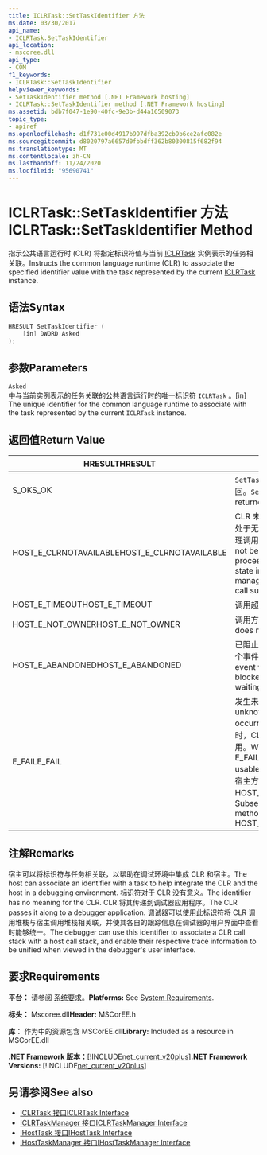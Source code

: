 ```yaml
---
title: ICLRTask::SetTaskIdentifier 方法
ms.date: 03/30/2017
api_name:
- ICLRTask.SetTaskIdentifier
api_location:
- mscoree.dll
api_type:
- COM
f1_keywords:
- ICLRTask::SetTaskIdentifier
helpviewer_keywords:
- SetTaskIdentifier method [.NET Framework hosting]
- ICLRTask::SetTaskIdentifier method [.NET Framework hosting]
ms.assetid: bdb7f047-1e90-40fc-9e3b-d44a16509073
topic_type:
- apiref
ms.openlocfilehash: d1f731e00d4917b997dfba392cb9b6ce2afc082e
ms.sourcegitcommit: d8020797a6657d0fbbdff362b80300815f682f94
ms.translationtype: MT
ms.contentlocale: zh-CN
ms.lasthandoff: 11/24/2020
ms.locfileid: "95690741"
---
```

# <a name="iclrtasksettaskidentifier-method"></a><span data-ttu-id="1d602-102">ICLRTask::SetTaskIdentifier 方法</span><span class="sxs-lookup"><span data-stu-id="1d602-102">ICLRTask::SetTaskIdentifier Method</span></span>

<span data-ttu-id="1d602-103">指示公共语言运行时 (CLR) 将指定标识符值与当前 [ICLRTask](iclrtask-interface.md) 实例表示的任务相关联。</span><span class="sxs-lookup"><span data-stu-id="1d602-103">Instructs the common language runtime (CLR) to associate the specified identifier value with the task represented by the current [ICLRTask](iclrtask-interface.md) instance.</span></span>  
  
## <a name="syntax"></a><span data-ttu-id="1d602-104">语法</span><span class="sxs-lookup"><span data-stu-id="1d602-104">Syntax</span></span>  
  
```cpp  
HRESULT SetTaskIdentifier (  
    [in] DWORD Asked  
);  
```  
  
## <a name="parameters"></a><span data-ttu-id="1d602-105">参数</span><span class="sxs-lookup"><span data-stu-id="1d602-105">Parameters</span></span>  

 `Asked`  
 <span data-ttu-id="1d602-106">中与当前实例表示的任务关联的公共语言运行时的唯一标识符 `ICLRTask` 。</span><span class="sxs-lookup"><span data-stu-id="1d602-106">[in] The unique identifier for the common language runtime to associate with the task represented by the current `ICLRTask` instance.</span></span>  
  
## <a name="return-value"></a><span data-ttu-id="1d602-107">返回值</span><span class="sxs-lookup"><span data-stu-id="1d602-107">Return Value</span></span>  
  
|<span data-ttu-id="1d602-108">HRESULT</span><span class="sxs-lookup"><span data-stu-id="1d602-108">HRESULT</span></span>|<span data-ttu-id="1d602-109">说明</span><span class="sxs-lookup"><span data-stu-id="1d602-109">Description</span></span>|  
|-------------|-----------------|  
|<span data-ttu-id="1d602-110">S_OK</span><span class="sxs-lookup"><span data-stu-id="1d602-110">S_OK</span></span>|<span data-ttu-id="1d602-111">`SetTaskIdentifier` 已成功返回。</span><span class="sxs-lookup"><span data-stu-id="1d602-111">`SetTaskIdentifier` returned successfully.</span></span>|  
|<span data-ttu-id="1d602-112">HOST_E_CLRNOTAVAILABLE</span><span class="sxs-lookup"><span data-stu-id="1d602-112">HOST_E_CLRNOTAVAILABLE</span></span>|<span data-ttu-id="1d602-113">CLR 未加载到进程中，或 CLR 处于无法运行托管代码或成功处理调用的状态。</span><span class="sxs-lookup"><span data-stu-id="1d602-113">The CLR has not been loaded into a process, or the CLR is in a state in which it cannot run managed code or process the call successfully.</span></span>|  
|<span data-ttu-id="1d602-114">HOST_E_TIMEOUT</span><span class="sxs-lookup"><span data-stu-id="1d602-114">HOST_E_TIMEOUT</span></span>|<span data-ttu-id="1d602-115">调用超时。</span><span class="sxs-lookup"><span data-stu-id="1d602-115">The call timed out.</span></span>|  
|<span data-ttu-id="1d602-116">HOST_E_NOT_OWNER</span><span class="sxs-lookup"><span data-stu-id="1d602-116">HOST_E_NOT_OWNER</span></span>|<span data-ttu-id="1d602-117">调用方不拥有该锁。</span><span class="sxs-lookup"><span data-stu-id="1d602-117">The caller does not own the lock.</span></span>|  
|<span data-ttu-id="1d602-118">HOST_E_ABANDONED</span><span class="sxs-lookup"><span data-stu-id="1d602-118">HOST_E_ABANDONED</span></span>|<span data-ttu-id="1d602-119">已阻止的线程或纤程正在等待某个事件时，该事件被取消。</span><span class="sxs-lookup"><span data-stu-id="1d602-119">An event was canceled while a blocked thread or fiber was waiting on it.</span></span>|  
|<span data-ttu-id="1d602-120">E_FAIL</span><span class="sxs-lookup"><span data-stu-id="1d602-120">E_FAIL</span></span>|<span data-ttu-id="1d602-121">发生未知的灾难性故障。</span><span class="sxs-lookup"><span data-stu-id="1d602-121">An unknown catastrophic failure occurred.</span></span> <span data-ttu-id="1d602-122">当方法返回 E_FAIL 时，CLR 在该进程内将不再可用。</span><span class="sxs-lookup"><span data-stu-id="1d602-122">When a method returns E_FAIL, the CLR is no longer usable within the process.</span></span> <span data-ttu-id="1d602-123">对宿主方法的后续调用会返回 HOST_E_CLRNOTAVAILABLE。</span><span class="sxs-lookup"><span data-stu-id="1d602-123">Subsequent calls to hosting methods return HOST_E_CLRNOTAVAILABLE.</span></span>|  
  
## <a name="remarks"></a><span data-ttu-id="1d602-124">注解</span><span class="sxs-lookup"><span data-stu-id="1d602-124">Remarks</span></span>  

 <span data-ttu-id="1d602-125">宿主可以将标识符与任务相关联，以帮助在调试环境中集成 CLR 和宿主。</span><span class="sxs-lookup"><span data-stu-id="1d602-125">The host can associate an identifier with a task to help integrate the CLR and the host in a debugging environment.</span></span> <span data-ttu-id="1d602-126">标识符对于 CLR 没有意义。</span><span class="sxs-lookup"><span data-stu-id="1d602-126">The identifier has no meaning for the CLR.</span></span> <span data-ttu-id="1d602-127">CLR 将其传递到调试器应用程序。</span><span class="sxs-lookup"><span data-stu-id="1d602-127">The CLR passes it along to a debugger application.</span></span> <span data-ttu-id="1d602-128">调试器可以使用此标识符将 CLR 调用堆栈与宿主调用堆栈相关联，并使其各自的跟踪信息在调试器的用户界面中查看时能够统一。</span><span class="sxs-lookup"><span data-stu-id="1d602-128">The debugger can use this identifier to associate a CLR call stack with a host call stack, and enable their respective trace information to be unified when viewed in the debugger's user interface.</span></span>  
  
## <a name="requirements"></a><span data-ttu-id="1d602-129">要求</span><span class="sxs-lookup"><span data-stu-id="1d602-129">Requirements</span></span>  

 <span data-ttu-id="1d602-130">**平台：** 请参阅 [系统要求](../../get-started/system-requirements.md)。</span><span class="sxs-lookup"><span data-stu-id="1d602-130">**Platforms:** See [System Requirements](../../get-started/system-requirements.md).</span></span>  
  
 <span data-ttu-id="1d602-131">**标头：** Mscoree.dll</span><span class="sxs-lookup"><span data-stu-id="1d602-131">**Header:** MSCorEE.h</span></span>  
  
 <span data-ttu-id="1d602-132">**库：** 作为中的资源包含 MSCorEE.dll</span><span class="sxs-lookup"><span data-stu-id="1d602-132">**Library:** Included as a resource in MSCorEE.dll</span></span>  
  
 <span data-ttu-id="1d602-133">**.NET Framework 版本：**[!INCLUDE[net_current_v20plus](../../../../includes/net-current-v20plus-md.md)]</span><span class="sxs-lookup"><span data-stu-id="1d602-133">**.NET Framework Versions:** [!INCLUDE[net_current_v20plus](../../../../includes/net-current-v20plus-md.md)]</span></span>  
  
## <a name="see-also"></a><span data-ttu-id="1d602-134">另请参阅</span><span class="sxs-lookup"><span data-stu-id="1d602-134">See also</span></span>

- [<span data-ttu-id="1d602-135">ICLRTask 接口</span><span class="sxs-lookup"><span data-stu-id="1d602-135">ICLRTask Interface</span></span>](iclrtask-interface.md)
- [<span data-ttu-id="1d602-136">ICLRTaskManager 接口</span><span class="sxs-lookup"><span data-stu-id="1d602-136">ICLRTaskManager Interface</span></span>](iclrtaskmanager-interface.md)
- [<span data-ttu-id="1d602-137">IHostTask 接口</span><span class="sxs-lookup"><span data-stu-id="1d602-137">IHostTask Interface</span></span>](ihosttask-interface.md)
- [<span data-ttu-id="1d602-138">IHostTaskManager 接口</span><span class="sxs-lookup"><span data-stu-id="1d602-138">IHostTaskManager Interface</span></span>](ihosttaskmanager-interface.md)
